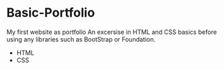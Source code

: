 # Basic-Portfolio

My first website as portfolio
An excersise in HTML and CSS basics before using any libraries such as BootStrap or Foundation.

* HTML
* CSS

